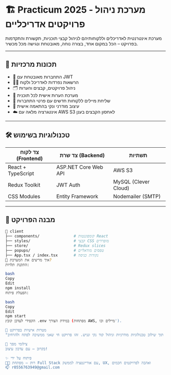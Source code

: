 # 🏗️ Practicum 2025 - מערכת ניהול פרויקטים אדריכליים

מערכת אינטרנטית לאדריכלים וללקוחותיהם לניהול קבצי תוכניות, תקשורת והתקדמות בפרויקט – הכל במקום אחד, בצורה נוחה, מאובטחת ונגישה מכל מכשיר.

---

## 🚀 תכונות מרכזיות

- 🔐 התחברות מאובטחת עם JWT
- 🧑‍💼 הרשאות נפרדות לאדריכל ולקוח
- 🗂️ ניהול פרויקטים, קבצים והערות
- 💬 מערכת הערות אישית לכל תוכנית
- 📩 שליחת מיילים ללקוחות חדשים עם פרטי התחברות
- 🧾 עיצוב מודרני ונקי בהתאמה אישית
- ☁️ אינטגרציה מלאה עם AWS S3 לאחסון הקבצים בענן

---

## 🛠️ טכנולוגיות בשימוש

| צד לקוח (Frontend) | צד שרת (Backend)  | תשתיות |
|--------------------|-------------------|---------|
| React + TypeScript | ASP.NET Core Web API | AWS S3 |
| Redux Toolkit      | JWT Auth          | MySQL (Clever Cloud) |
| CSS Modules        | Entity Framework  | Nodemailer (SMTP) |

---

## 🧭 מבנה הפרויקט

```bash
📁 client
├── components/               # קומפוננטות React
├── styles/                   # קבצי CSS מופרדים
├── store/                    # Redux slices
├── popups/                   # טפסים מודאליים
├── App.tsx / index.tsx       # נקודות כניסה
🧪 איך מריצים את המערכת?
התקנת תלויות:

bash
Copy
Edit
npm install
הפעלת פיתוח:

bash
Copy
Edit
npm start
הקפידי לעדכן קובץ .env במידת הצורך (מפתחות AWS, מיילים וכו').

🎯 מטרות אישיות בפרויקט
"בחרתי לפתח את המערכת הזו כפרויקט גמר אישי כדי לשלב בין ניהול פרויקטים אמיתי לעיצוב משתמש חווייתי. פיתחתי אותה מאפס, תוך שילוב טכנולוגיות מודרניות וניהול קוד נקי ונגיש. זהו פרויקט חי שאני ממשיכה לפתח ולהרחיב."

📸 צילומי מסך
בקרוב – עם עדכון עיצוב!

✨ פיתוח על ידי
👩‍💻 רות — מפתחת Full Stack עם אוריינטציה לממשק, UX, ואהבה לפרויקטים חכמים
📫 r0556763949@gmail.com
